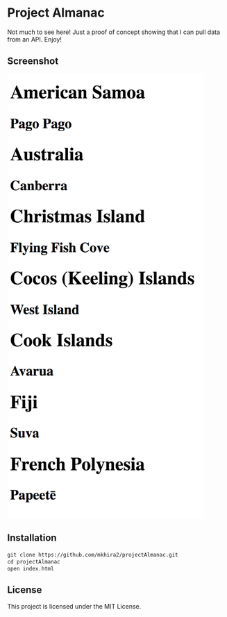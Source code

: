 # Project Almanac

Not much to see here! Just a proof of concept showing that I can pull data from
an API. Enjoy!


## Screenshot
![Project Almanac](/images/almanac.png)

## Installation

```
git clone https://github.com/mkhira2/projectAlmanac.git
cd projectAlmanac
open index.html
```

## License

This project is licensed under the MIT License.
